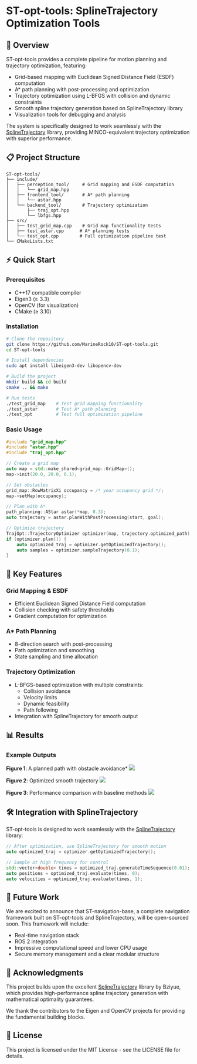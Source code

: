 # ST-opt-tools: SplineTrajectory Optimization Tools

## 🚀 Overview

ST-opt-tools provides a complete pipeline for motion planning and trajectory optimization, featuring:

- Grid-based mapping with Euclidean Signed Distance Field (ESDF) computation
- A* path planning with post-processing and optimization  
- Trajectory optimization using L-BFGS with collision and dynamic constraints
- Smooth spline trajectory generation based on SplineTrajectory library
- Visualization tools for debugging and analysis

The system is specifically designed to work seamlessly with the [SplineTrajectory](https://github.com/Bziyue/SplineTrajectory) library, providing MINCO-equivalent trajectory optimization with superior performance.

## 📋 Project Structure

```
ST-opt-tools/
├── include/
│   ├── perception_tool/     # Grid mapping and ESDF computation
│   │   └── grid_map.hpp
│   ├── frontend_tool/       # A* path planning
│   │   └── astar.hpp
│   └── backend_tool/        # Trajectory optimization
│       ├── traj_opt.hpp
│       └── lbfgs.hpp
├── src/
│   ├── test_grid_map.cpp    # Grid map functionality tests
│   ├── test_astar.cpp      # A* planning tests
│   └── test_opt.cpp        # Full optimization pipeline test
└── CMakeLists.txt
```

## ⚡ Quick Start

### Prerequisites

- C++17 compatible compiler
- Eigen3 (≥ 3.3)
- OpenCV (for visualization)
- CMake (≥ 3.10)

### Installation

```bash
# Clone the repository
git clone https://github.com/MarineRock10/ST-opt-tools.git
cd ST-opt-tools

# Install dependencies
sudo apt install libeigen3-dev libopencv-dev

# Build the project
mkdir build && cd build
cmake .. && make

# Run tests
./test_grid_map    # Test grid mapping functionality
./test_astar       # Test A* path planning  
./test_opt         # Test full optimization pipeline
```

### Basic Usage

```cpp
#include "grid_map.hpp"
#include "astar.hpp"
#include "traj_opt.hpp"

// Create a grid map
auto map = std::make_shared<grid_map::GridMap>();
map->init(20.0, 20.0, 0.1);

// Set obstacles
grid_map::RowMatrixXi occupancy = /* your occupancy grid */;
map->setMap(occupancy);

// Plan with A*
path_planning::AStar astar(*map, 0.3);
auto trajectory = astar.planWithPostProcessing(start, goal);

// Optimize trajectory
TrajOpt::TrajectoryOptimizer optimizer(map, trajectory.optimized_path);
if (optimizer.plan()) {
    auto optimized_traj = optimizer.getOptimizedTrajectory();
    auto samples = optimizer.sampleTrajectory(0.1);
}
```

## 🎯 Key Features

### Grid Mapping & ESDF

- Efficient Euclidean Signed Distance Field computation
- Collision checking with safety thresholds
- Gradient computation for optimization

### A* Path Planning

- 8-direction search with post-processing
- Path optimization and smoothing
- State sampling and time allocation

### Trajectory Optimization

- L-BFGS-based optimization with multiple constraints:
  - Collision avoidance
  - Velocity limits
  - Dynamic feasibility
  - Path following
- Integration with SplineTrajectory for smooth output

## 📊 Results

### Example Outputs

**Figure 1**: A planned path with obstacle avoidance*
![](doc/grid_map.png)

**Figure 2**: Optimized smooth trajectory
![](doc/astar.png)

**Figure 3**: Performance comparison with baseline methods
![](doc/opt.png)

## 🛠️ Integration with SplineTrajectory

ST-opt-tools is designed to work seamlessly with the [SplineTrajectory](https://github.com/Bziyue/SplineTrajectory) library:

```cpp
// After optimization, use SplineTrajectory for smooth motion
auto optimized_traj = optimizer.getOptimizedTrajectory();

// Sample at high frequency for control
std::vector<double> times = optimized_traj.generateTimeSequence(0.01);
auto positions = optimized_traj.evaluate(times, 0);
auto velocities = optimized_traj.evaluate(times, 1);
```

## 🔮 Future Work

We are excited to announce that ST-navigation-base, a complete navigation framework built on ST-opt-tools and SplineTrajectory, will be open-sourced soon. This framework will include:

- Real-time navigation stack
- ROS 2 integration
- Impressive computational speed and lower CPU usage
- Secure memory management and a clear modular structure

## 🙏 Acknowledgments

This project builds upon the excellent [SplineTrajectory](https://github.com/Bziyue/SplineTrajectory) library by Bziyue, which provides high-performance spline trajectory generation with mathematical optimality guarantees.

We thank the contributors to the Eigen and OpenCV projects for providing the fundamental building blocks.

## 📄 License

This project is licensed under the MIT License - see the LICENSE file for details.

